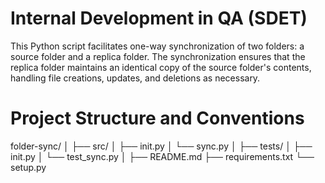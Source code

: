 # Internal Development in QA (SDET) 
This Python script facilitates one-way synchronization of two folders: a source folder and a replica folder. The synchronization ensures that the replica folder maintains an identical copy of the source folder's contents, handling file creations, updates, and deletions as necessary.

# Project Structure and Conventions

folder-sync/
│
├── src/
│ ├── init.py
│ └── sync.py
│
├── tests/
│ ├── init.py
│ └── test_sync.py
│
├── README.md
├── requirements.txt
└── setup.py
